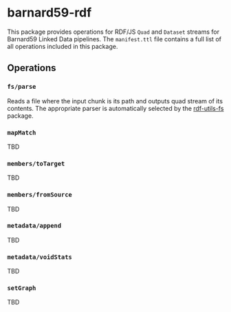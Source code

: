 # barnard59-rdf

This package provides operations for RDF/JS `Quad` and `Dataset` streams for Barnard59 Linked Data pipelines.
The `manifest.ttl` file contains a full list of all operations included in this package. 

## Operations

### `fs/parse`

Reads a file where the input chunk is its path and outputs quad stream of its contents. The appropriate parser is automatically selected by the [rdf-utils-fs](https://npm.im/rdf-utils-fs) package.

### `mapMatch`

TBD

### `members/toTarget`

TBD

### `members/fromSource`

TBD

### `metadata/append`

TBD

### `metadata/voidStats`

TBD

### `setGraph`

TBD
